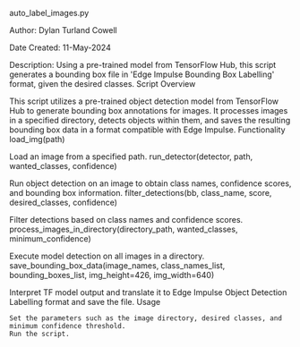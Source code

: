 auto_label_images.py

Author: Dylan Turland Cowell

Date Created: 11-May-2024

Description: Using a pre-trained model from TensorFlow Hub, this script generates a bounding box file in 'Edge Impulse Bounding Box Labelling' format, given the desired classes.
Script Overview

This script utilizes a pre-trained object detection model from TensorFlow Hub to generate bounding box annotations for images. It processes images in a specified directory, detects objects within them, and saves the resulting bounding box data in a format compatible with Edge Impulse.
Functionality
load_img(path)

Load an image from a specified path.
run_detector(detector, path, wanted_classes, confidence)

Run object detection on an image to obtain class names, confidence scores, and bounding box information.
filter_detections(bb, class_name, score, desired_classes, confidence)

Filter detections based on class names and confidence scores.
process_images_in_directory(directory_path, wanted_classes, minimum_confidence)

Execute model detection on all images in a directory.
save_bounding_box_data(image_names, class_names_list, bounding_boxes_list, img_height=426, img_width=640)

Interpret TF model output and translate it to Edge Impulse Object Detection Labelling format and save the file.
Usage

    Set the parameters such as the image directory, desired classes, and minimum confidence threshold.
    Run the script.
